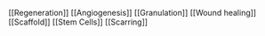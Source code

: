 [[Regeneration]]
[[Angiogenesis]]
[[Granulation]]
[[Wound healing]]
[[Scaffold]]
[[Stem Cells]]
[[Scarring]]
